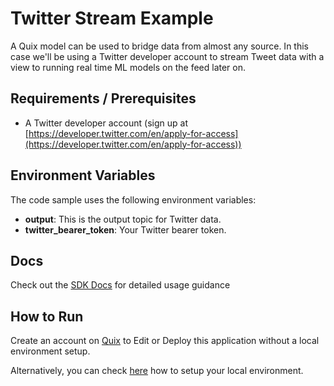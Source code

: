 # Twitter Stream Example

A Quix model can be used to bridge data from almost any source. In this case we'll be using a Twitter developer account to stream Tweet data with a view to running real time ML models on the feed later on.

## Requirements / Prerequisites

 - A Twitter developer account (sign up at [https://developer.twitter.com/en/apply-for-access](https://developer.twitter.com/en/apply-for-access))

## Environment Variables

The code sample uses the following environment variables:

- **output**: This is the output topic for Twitter data.
- **twitter_bearer_token**: Your Twitter bearer token.

## Docs
Check out the [SDK Docs](https://quix.ai/docs/sdk/introduction.html) for detailed usage guidance

## How to Run
Create an account on [Quix](https://portal.platform.quix.ai/self-sign-up?xlink=github) to Edit or Deploy this application without a local environment setup.

Alternatively, you can check [here](/python/local-development) how to setup your local environment.

